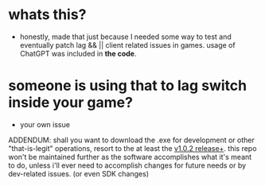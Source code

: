 # whats this?
- honestly, made that just because I needed some way to test and eventually patch lag && || client related issues in games.
usage of ChatGPT was included in **the code**.

# someone is using that to lag switch inside your game?
- your own issue


ADDENDUM:
shall you want to download the .exe for development or other "that-is-legit" operations, resort to the at least the [v1.0.2 release+](https://github.com/MinimumADHD/CS_Lag_Testing_Client/releases/tag/v1.0.2).
this repo won't be maintained further as the software accomplishes what it's meant to do, unless i'll ever need to accomplish changes for future needs or by dev-related issues. (or even SDK changes)
